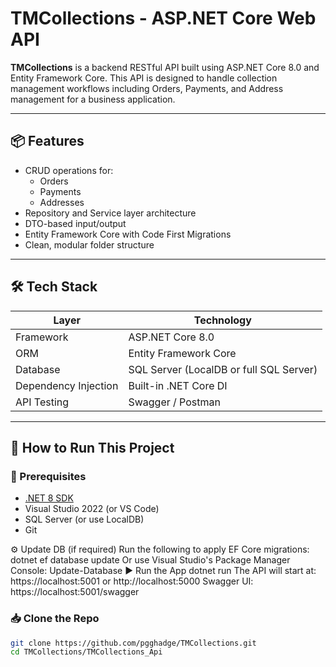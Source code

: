 # TMCollections - ASP.NET Core Web API

**TMCollections** is a backend RESTful API built using ASP.NET Core 8.0 and Entity Framework Core. This API is designed to handle collection management workflows including Orders, Payments, and Address management for a business application.

---

## 📦 Features

- CRUD operations for:
  - Orders
  - Payments
  - Addresses
- Repository and Service layer architecture
- DTO-based input/output
- Entity Framework Core with Code First Migrations
- Clean, modular folder structure

---

## 🛠 Tech Stack

| Layer              | Technology              |
|-------------------|--------------------------|
| Framework         | ASP.NET Core 8.0         |
| ORM               | Entity Framework Core    |
| Database          | SQL Server (LocalDB or full SQL Server) |
| Dependency Injection | Built-in .NET Core DI |
| API Testing       | Swagger / Postman        |

---

## 🚀 How to Run This Project

### 🔧 Prerequisites
- [.NET 8 SDK](https://dotnet.microsoft.com/download)
- Visual Studio 2022 (or VS Code)
- SQL Server (or use LocalDB)
- Git

⚙️ Update DB (if required)
Run the following to apply EF Core migrations:
  dotnet ef database update
Or use Visual Studio's Package Manager Console:
  Update-Database
▶️ Run the App
    dotnet run
The API will start at: https://localhost:5001 or http://localhost:5000
Swagger UI: https://localhost:5001/swagger


### 📥 Clone the Repo

```bash
git clone https://github.com/pgghadge/TMCollections.git
cd TMCollections/TMCollections_Api
